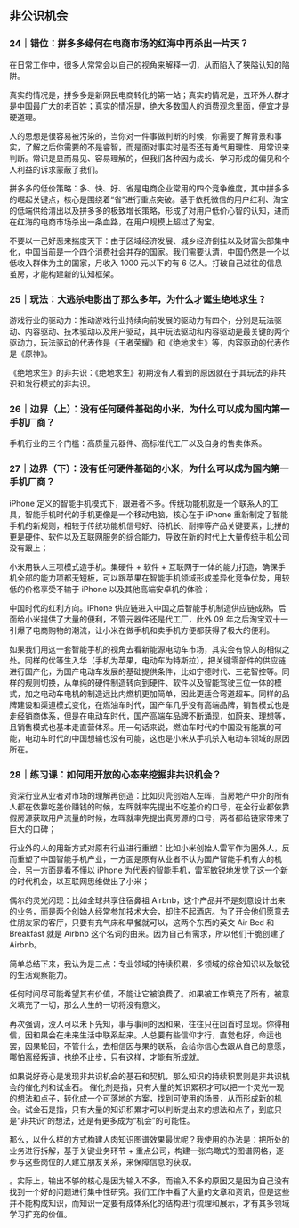 <!--
 * @Author: zhangyu
 * @Email: zhangdulin@outlook.com
 * @Date: 2022-09-21 18:51:48
 * @LastEditors: zhangyu
 * @LastEditTime: 2022-11-07 10:18:15
 * @Description: 
-->

## 非公识机会
### 24｜错位：拼多多缘何在电商市场的红海中再杀出一片天？
在日常工作中，很多人常常会以自己的视角来解释一切，从而陷入了狭隘认知的陷阱。

真实的情况是，拼多多是新网民电商转化的第一站；真实的情况是，五环外人群才是中国最广大的老百姓；真实的情况是，绝大多数国人的消费观念里面，便宜才是硬道理。

人的思想是很容易被污染的，当你对一件事做判断的时候，你需要了解背景和事实，了解之后你需要的不是睿智，而是面对事实时是否还有勇气用理性、用常识来判断。常识是显而易见、容易理解的，但我们各种因为成长、学习形成的偏见和个人利益的诉求蒙蔽了我们。

拼多多的低价策略：多、快、好、省是电商企业常用的四个竞争维度，其中拼多多的崛起关键点，核心是围绕着“省”进行重点突破。基于依托微信的用户红利、淘宝的低端供给清出以及拼多多的极致增长策略，形成了对用户低价心智的认知，进而在红海的电商市场杀出一条血路，在用户规模上超过了淘宝。

不要以一己好恶来揣度天下：由于区域经济发展、城乡经济倒挂以及财富头部集中化，中国当前是一个四个消费社会并存的国家。我们需要认清，中国仍然是一个以低收入群体为主的国家，月收入 1000 元以下的有 6 亿人。打破自己过往的信息茧房，才能构建新的认知框架。

### 25｜玩法：大逃杀电影出了那么多年，为什么才诞生绝地求生？
游戏行业的驱动力：推动游戏行业持续向前发展的驱动力有四个，分别是玩法驱动、内容驱动、技术驱动以及用户驱动，其中玩法驱动和内容驱动是最关键的两个驱动力，玩法驱动的代表作是《王者荣耀》和《绝地求生》等，内容驱动的代表作是《原神》。

《绝地求生》的非共识：《绝地求生》初期没有人看到的原因就在于其玩法的非共识和发行模式的非共识。

### 26｜边界（上）：没有任何硬件基础的小米，为什么可以成为国内第一手机厂商？
手机行业的三个门槛：高质量元器件、高标准代工厂以及自身的售卖体系。

### 27｜边界（下）：没有任何硬件基础的小米，为什么可以成为国内第一手机厂商？
iPhone 定义的智能手机模式下，跟进者不多。传统功能机就是一个联系人的工具，智能手机时代的手机更像是一个移动电脑，核心在于 iPhone 重新制定了智能手机的新规则，相较于传统功能机信号好、待机长、耐摔等产品关键要素，比拼的更是硬件、软件以及互联网服务的综合能力，导致在新的时代上大量传统手机公司没有跟上；

小米用铁人三项模式造手机。集硬件 + 软件 + 互联网于一体的能力打造，确保手机全部的能力项都无短板，可以跟苹果在智能手机领域形成差异化竞争优势，用较低的价格享受不输于 iPhone 以及其他高端安卓机的体验；

中国时代的红利方向。iPhone 供应链进入中国之后智能手机制造供应链成熟，后面给小米提供了大量的便利，不管元器件还是代工厂，此外 09 年之后淘宝双十一引爆了电商购物的潮流，让小米在做手机和卖手机方便都获得了极大的便利。

如果我们用这一套智能手机的视角去看新能源电动车市场，其实会有惊人的相似之处。同样的优等生入华（手机为苹果，电动车为特斯拉），把关键零部件的供应链进行国产化，为国产电动车发展的基础提供条件，比如宁德时代、三花智控等。同样的规则切换，从单纯的硬件制造转向到硬件、软件以及智能驾驶三位一体的模式，加之电动车电机的制造远比内燃机更加简单，因此更适合弯道超车。同样的品牌建设和渠道模式变化，在燃油车时代，国产车几乎没有高端品牌，销售模式也是走经销商体系，但是在电动车时代，国产高端车品牌不断涌现，如蔚来、理想等，且销售模式也基本走直营体系。用一句话来说，燃油车时代的中国没有能赢的可能，电动车时代的中国想输也没有可能，这也是小米从手机杀入电动车领域的原因所在。

### 28｜练习课：如何用开放的心态来挖掘非共识机会？
资深行业从业者对市场的理解再创造：比如贝壳创始人左晖，当房地产中介的所有人都在依靠吃差价赚钱的时候，左晖就率先提出不吃差价的口号，在全行业都依靠假房源获取用户流量的时候，左晖就率先提出真房源的口号，两者都给链家带来了巨大的口碑；

行业外的人的用新方式对原有行业进行重塑：比如小米创始人雷军作为圈外人，反而重塑了中国智能手机产业，一方面是原有从业者不认为国产智能手机有大的机会，另一方面是看不懂以 iPhone 为代表的智能手机，雷军敏锐地发觉了这一个新的时代机会，以互联网思维做出了小米；

偶尔的灵光闪现：比如全球共享住宿鼻祖 Airbnb，这个产品并不是刻意设计出来的业务，而是两个创始人经常参加技术大会，却住不起酒店。为了开会他们愿意去住朋友家的客厅，只要有充气床和早餐就可以，这两个东西的英文 Air Bed 和 Breakfast 就是 Airbnb 这个名词的由来。因为自己有需求，所以他们干脆创建了 Airbnb。

简单总结下来，我认为是三点：专业领域的持续积累，多领域的综合知识以及敏锐的生活观察能力。

任何时间尽可能希望其有价值，不能让它被浪费了。如果被工作填充了所有，被意义填充了一切，那么人生的一切将没有意义。

再次强调，没人可以未卜先知，事与事间的因和果，往往只在回首时显现。你得相信，因和果会在未来生活中联系起来。人总要有些信仰才行，直觉也好，命运也罢，因果轮回，不管什么，去相信因与果的联系，会给你信心去跟从自己的意愿，哪怕离经叛道，也绝不止步，只有这样，才能有所成就。

如果说好奇心是发现非共识机会的基石和契机，那么知识的持续积累则是非共识机会的催化剂和试金石。
催化剂是指，只有大量的知识累积才可以把一个灵光一现的想法和点子，转化成一个可落地的方案，找到可使用的场景，从而形成新的机会。试金石是指，只有大量的知识积累才可以判断提出来的想法和点子，到底只是“非共识”的想法，还是有更多成为“机会”的可能性。

那么，以什么样的方式构建人肉知识图谱效果最优呢？我使用的办法是：把所处的业务进行拆解，基于关键业务环节 + 重点公司，构建一张鸟瞰式的图谱网格，逐步与这些岗位的人建立朋友关系，来保障信息的获取。

。实际上，输出不够的核心是因为输入不多，而输入不多的原因又是因为自己没有找到一个好的问题进行集中性研究。我们工作中看了大量的文章和资讯，但是这些并不能构成知识，而知识一定要有成体系化的结构进行梳理和展示，才有其多领域学习扩充的价值。

<Gitalk />
